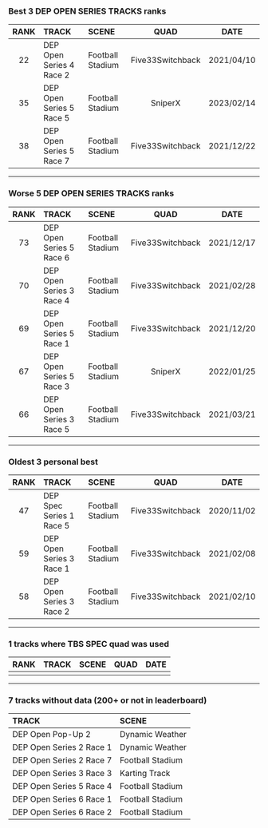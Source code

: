 ### Best 3 DEP OPEN SERIES TRACKS ranks
|RANK|TRACK|SCENE|QUAD|DATE|
|:---:|:---|:---|:---:|:---:|
|22|DEP Open Series 4 Race 2|Football Stadium|Five33Switchback|2021/04/10|
|35|DEP Open Series 5 Race 5|Football Stadium|SniperX|2023/02/14|
|38|DEP Open Series 5 Race 7|Football Stadium|Five33Switchback|2021/12/22|
---
### Worse 5 DEP OPEN SERIES TRACKS ranks
|RANK|TRACK|SCENE|QUAD|DATE|
|:---:|:---|:---|:---:|:---:|
|73|DEP Open Series 5 Race 6|Football Stadium|Five33Switchback|2021/12/17|
|70|DEP Open Series 3 Race 4|Football Stadium|Five33Switchback|2021/02/28|
|69|DEP Open Series 5 Race 1|Football Stadium|Five33Switchback|2021/12/20|
|67|DEP Open Series 5 Race 3|Football Stadium|SniperX|2022/01/25|
|66|DEP Open Series 3 Race 5|Football Stadium|Five33Switchback|2021/03/21|
---
### Oldest 3 personal best
|RANK|TRACK|SCENE|QUAD|DATE|
|:---:|:---|:---|:---:|:---:|
|47|DEP Spec Series 1 Race 5|Football Stadium|Five33Switchback|2020/11/02|
|59|DEP Open Series 3 Race 1|Football Stadium|Five33Switchback|2021/02/08|
|58|DEP Open Series 3 Race 2|Football Stadium|Five33Switchback|2021/02/10|
---
### 1 tracks where TBS SPEC quad was used
|RANK|TRACK|SCENE|QUAD|DATE|
|:---:|:---|:---|:---:|:---:|
||||||
---
### 7 tracks without data (200+ or not in leaderboard)
|TRACK|SCENE|
|:---|:---|
|DEP Open Pop-Up 2|Dynamic Weather|
|DEP Open Series 2 Race 1|Dynamic Weather|
|DEP Open Series 2 Race 7|Football Stadium|
|DEP Open Series 3 Race 3|Karting Track|
|DEP Open Series 5 Race 4|Football Stadium|
|DEP Open Series 6 Race 1|Football Stadium|
|DEP Open Series 6 Race 2|Football Stadium|
